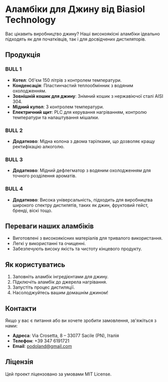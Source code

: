 # Аламбіки для Джину від Biasiol Technology

Вас цікавить виробництво джину? Наші високоякісні аламбіки ідеально підходять як для початківців, так і для досвідчених дистиляторів.

## Продукція

### BULL 1
- **Котел**: Об'єм 150 літрів з контролем температури.
- **Конденсація**: Пластинчастий теплообмінник з водяним охолодженням.
- **Зовнішній кошик для джину**: Знімний кошик з нержавіючої сталі AISI 304.
- **Мідний купол**: З контролем температури.
- **Електричний щит**: PLC для керування нагріванням, контролю температури та налаштування мішалки.

### BULL 2
- **Додатково**: Мідна колона з двома тарілками, що дозволяє кращу ректифікацію алкоголю.

### BULL 3
- **Додатково**: Мідний дефлегматор з водяним охолодженням для точного розділення ароматів.

### BULL 4
- **Додатково**: Висока універсальність, підходить для виробництва широкого спектру дистилятів, таких як джин, фруктовий гейст, бренді, віскі тощо.

## Переваги наших аламбіків
- Виготовлені з високоякісних матеріалів для тривалого використання.
- Легкі у використанні та очищенні.
- Забезпечують високу якість та чистоту кінцевого продукту.

## Як користуватись
1. Заповніть аламбік інгредієнтами для джину.
2. Підключіть аламбік до джерела нагрівання.
3. Запустіть процес дистиляції.
4. Насолоджуйтесь вашим домашнім джином!

## Контакти
Якщо у вас є питання або ви хочете зробити замовлення, зв'яжіться з нами:
- **Адреса**: Via Crosetta, 8 – 33077 Sacile (PN), Італія
- **Телефон**: +39 347 6191721
- **Email**: podoland@gmail.com

## Ліцензія
Цей проект ліцензовано за умовами MIT License.


